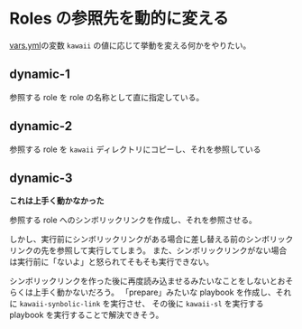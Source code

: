# Roles の参照先を動的に変える

[vars.yml](./vars/vars.yml)の変数 `kawaii` の値に応じて挙動を変える何かをやりたい。

## dynamic-1

参照する role を role の名称として直に指定している。

## dynamic-2

参照する role を `kawaii` ディレクトリにコピーし、それを参照している

## dynamic-3

**これは上手く動かなかった**

参照する role へのシンボリックリンクを作成し、それを参照させる。

しかし、実行前にシンボリックリンクがある場合に差し替える前のシンボリックリンクの先を参照して実行してしまう。
また、シンボリックリンクがない場合は実行前に「ないよ」と怒られてそもそも実行できない。

シンボリックリンクを作った後に再度読み込ませるみたいなことをしないとおそらくは上手く動かないだろう。
「prepare」みたいな playbook を作成し、それに `kawaii-synbolic-link` を実行させ、
その後に `kawaii-sl` を実行する playbook を実行することで解決できそう。
